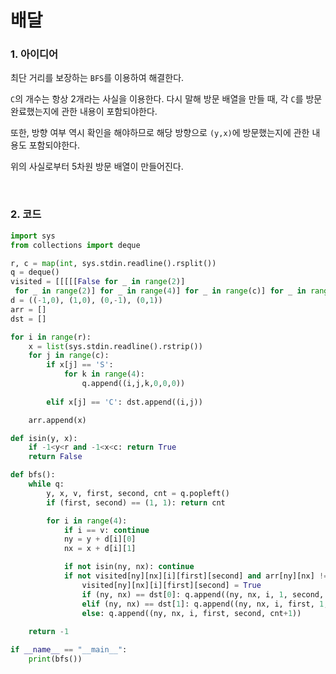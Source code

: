 # 배달

### 1. 아이디어

최단 거리를 보장하는 `BFS`를 이용하여 해결한다.<br/>

`C`의 개수는 항상 2개라는 사실을 이용한다. 다시 말해 방문 배열을 만들 때, 각 `C`를 방문 완료했는지에 관한 내용이 포함되야한다. <br/>

또한, 방향 여부 역시 확인을 해야하므로 해당 방향으로 `(y,x)`에 방문했는지에 관한 내용도 포함되야한다.

위의 사실로부터 5차원 방문 배열이 만들어진다.

<br/>

### 2. 코드

```python
import sys
from collections import deque

r, c = map(int, sys.stdin.readline().rsplit())
q = deque()
visited = [[[[[False for _ in range(2)]
 for _ in range(2)] for _ in range(4)] for _ in range(c)] for _ in range(r)]
d = ((-1,0), (1,0), (0,-1), (0,1))
arr = []
dst = []

for i in range(r):
    x = list(sys.stdin.readline().rstrip())
    for j in range(c):
        if x[j] == 'S': 
            for k in range(4):
                q.append((i,j,k,0,0,0))
        
        elif x[j] == 'C': dst.append((i,j))

    arr.append(x)

def isin(y, x):
    if -1<y<r and -1<x<c: return True
    return False

def bfs():
    while q:
        y, x, v, first, second, cnt = q.popleft()
        if (first, second) == (1, 1): return cnt

        for i in range(4):
            if i == v: continue
            ny = y + d[i][0]
            nx = x + d[i][1]

            if not isin(ny, nx): continue
            if not visited[ny][nx][i][first][second] and arr[ny][nx] != '#':
                visited[ny][nx][i][first][second] = True
                if (ny, nx) == dst[0]: q.append((ny, nx, i, 1, second, cnt+1))
                elif (ny, nx) == dst[1]: q.append((ny, nx, i, first, 1, cnt+1))
                else: q.append((ny, nx, i, first, second, cnt+1))
    
    return -1

if __name__ == "__main__":
    print(bfs())
```

